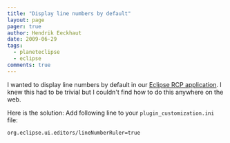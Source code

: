 ```yaml
---
title: "Display line numbers by default"
layout: page 
pager: true
author: Hendrik Eeckhaut
date: 2009-06-29
tags: 
  - planeteclipse
  - eclipse
comments: true
---
```


I wanted to display line numbers by default in our <a href="http://www.sigasi.com/product">Eclipse RCP application</a>. I knew this had to be trivial but I couldn't find how to do this anywhere on the web. 

Here is the solution:
Add following line to your `plugin_customization.ini` file:
```
org.eclipse.ui.editors/lineNumberRuler=true
```
